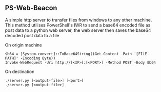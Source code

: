## PS-Web-Beacon

A simple http server to transfer files from windows to any other machine. This method utilises PowerShell's IWR to send a base64 encoded file as post data to a python web server, the web server then saves the base64 decoded post data to a file

On origin machine

```
$b64 = [System.convert]::ToBase64String((Get-Content -Path '[FILE-PATH]' -Encoding Byte))
Invoke-WebRequest -Uri http://[<IP>]:[<PORT>] -Method POST -Body $b64
```

On destination

```
./server.py [<output-file>] [<port>]
./server.py [<output-file>]
```
